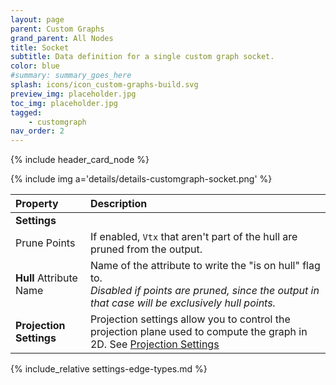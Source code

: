 ```yaml
---
layout: page
parent: Custom Graphs
grand_parent: All Nodes
title: Socket
subtitle: Data definition for a single custom graph socket.
color: blue
#summary: summary_goes_here
splash: icons/icon_custom-graphs-build.svg
preview_img: placeholder.jpg
toc_img: placeholder.jpg
tagged: 
    - customgraph
nav_order: 2
---
```


{% include header_card_node %}

{% include img a='details/details-customgraph-socket.png' %} 

| Property       | Description          |
|:-------------|:------------------|
|**Settings**||
| Prune Points           | If enabled, `Vtx` that aren't part of the hull are pruned from the output.   |
| **Hull** Attribute Name           | Name of the attribute to write the "is on hull" flag to.<br>*Disabled if points are pruned, since the output in that case will be exclusively hull points.* |
|**Projection Settings**| Projection settings allow you to control the projection plane used to compute the graph in 2D. See [Projection Settings](#settings-projection)|

{% include_relative settings-edge-types.md %}